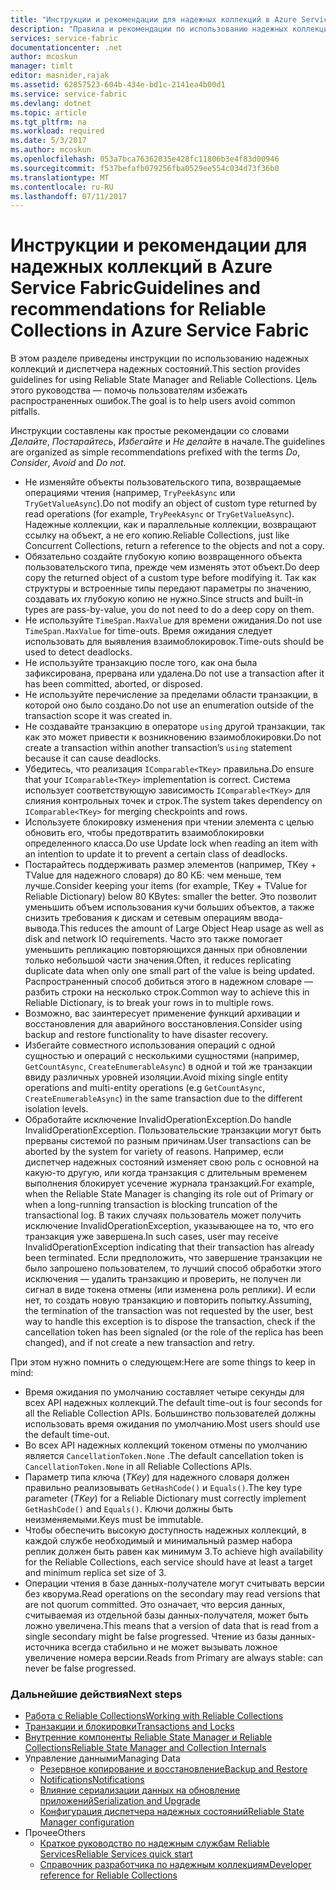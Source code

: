 ```yaml
---
title: "Инструкции и рекомендации для надежных коллекций в Azure Service Fabric | Документация Майкрософт"
description: "Правила и рекомендации по использованию надежных коллекций Service Fabric"
services: service-fabric
documentationcenter: .net
author: mcoskun
manager: timlt
editor: masnider,rajak
ms.assetid: 62857523-604b-434e-bd1c-2141ea4b00d1
ms.service: service-fabric
ms.devlang: dotnet
ms.topic: article
ms.tgt_pltfrm: na
ms.workload: required
ms.date: 5/3/2017
ms.author: mcoskun
ms.openlocfilehash: 053a7bca76362035e428fc11806b3e4f83d00946
ms.sourcegitcommit: f537befafb079256fba0529ee554c034d73f36b0
ms.translationtype: MT
ms.contentlocale: ru-RU
ms.lasthandoff: 07/11/2017
---
```

# <a name="guidelines-and-recommendations-for-reliable-collections-in-azure-service-fabric"></a><span data-ttu-id="a8bbc-103">Инструкции и рекомендации для надежных коллекций в Azure Service Fabric</span><span class="sxs-lookup"><span data-stu-id="a8bbc-103">Guidelines and recommendations for Reliable Collections in Azure Service Fabric</span></span>
<span data-ttu-id="a8bbc-104">В этом разделе приведены инструкции по использованию надежных коллекций и диспетчера надежных состояний.</span><span class="sxs-lookup"><span data-stu-id="a8bbc-104">This section provides guidelines for using Reliable State Manager and Reliable Collections.</span></span> <span data-ttu-id="a8bbc-105">Цель этого руководства — помочь пользователям избежать распространенных ошибок.</span><span class="sxs-lookup"><span data-stu-id="a8bbc-105">The goal is to help users avoid common pitfalls.</span></span>

<span data-ttu-id="a8bbc-106">Инструкции составлены как простые рекомендации со словами *Делайте*, *Постарайтесь*, *Избегайте* и *Не делайте* в начале.</span><span class="sxs-lookup"><span data-stu-id="a8bbc-106">The guidelines are organized as simple recommendations prefixed with the terms *Do*, *Consider*, *Avoid* and *Do not*.</span></span>

* <span data-ttu-id="a8bbc-107">Не изменяйте объекты пользовательского типа, возвращаемые операциями чтения (например, `TryPeekAsync` или `TryGetValueAsync`).</span><span class="sxs-lookup"><span data-stu-id="a8bbc-107">Do not modify an object of custom type returned by read operations (for example, `TryPeekAsync` or `TryGetValueAsync`).</span></span> <span data-ttu-id="a8bbc-108">Надежные коллекции, как и параллельные коллекции, возвращают ссылку на объект, а не его копию.</span><span class="sxs-lookup"><span data-stu-id="a8bbc-108">Reliable Collections, just like Concurrent Collections, return a reference to the objects and not a copy.</span></span>
* <span data-ttu-id="a8bbc-109">Обязательно создайте глубокую копию возвращенного объекта пользовательского типа, прежде чем изменять этот объект.</span><span class="sxs-lookup"><span data-stu-id="a8bbc-109">Do deep copy the returned object of a custom type before modifying it.</span></span> <span data-ttu-id="a8bbc-110">Так как структуры и встроенные типы передают параметры по значению, создавать их глубокую копию не нужно.</span><span class="sxs-lookup"><span data-stu-id="a8bbc-110">Since structs and built-in types are pass-by-value, you do not need to do a deep copy on them.</span></span>
* <span data-ttu-id="a8bbc-111">Не используйте `TimeSpan.MaxValue` для времени ожидания.</span><span class="sxs-lookup"><span data-stu-id="a8bbc-111">Do not use `TimeSpan.MaxValue` for time-outs.</span></span> <span data-ttu-id="a8bbc-112">Время ожидания следует использовать для выявления взаимоблокировок.</span><span class="sxs-lookup"><span data-stu-id="a8bbc-112">Time-outs should be used to detect deadlocks.</span></span>
* <span data-ttu-id="a8bbc-113">Не используйте транзакцию после того, как она была зафиксирована, прервана или удалена.</span><span class="sxs-lookup"><span data-stu-id="a8bbc-113">Do not use a transaction after it has been committed, aborted, or disposed.</span></span>
* <span data-ttu-id="a8bbc-114">Не используйте перечисление за пределами области транзакции, в которой оно было создано.</span><span class="sxs-lookup"><span data-stu-id="a8bbc-114">Do not use an enumeration outside of the transaction scope it was created in.</span></span>
* <span data-ttu-id="a8bbc-115">Не создавайте транзакцию в операторе `using` другой транзакции, так как это может привести к возникновению взаимоблокировки.</span><span class="sxs-lookup"><span data-stu-id="a8bbc-115">Do not create a transaction within another transaction’s `using` statement because it can cause deadlocks.</span></span>
* <span data-ttu-id="a8bbc-116">Убедитесь, что реализация `IComparable<TKey>` правильна.</span><span class="sxs-lookup"><span data-stu-id="a8bbc-116">Do ensure that your `IComparable<TKey>` implementation is correct.</span></span> <span data-ttu-id="a8bbc-117">Система использует соответствующую зависимость `IComparable<TKey>` для слияния контрольных точек и строк.</span><span class="sxs-lookup"><span data-stu-id="a8bbc-117">The system takes dependency on `IComparable<TKey>` for merging checkpoints and rows.</span></span>
* <span data-ttu-id="a8bbc-118">Используете блокировку изменения при чтении элемента с целью обновить его, чтобы предотвратить взаимоблокировки определенного класса.</span><span class="sxs-lookup"><span data-stu-id="a8bbc-118">Do use Update lock when reading an item with an intention to update it to prevent a certain class of deadlocks.</span></span>
* <span data-ttu-id="a8bbc-119">Постарайтесь поддерживать размер элементов (например, TKey + TValue для надежного словаря) до 80 КБ: чем меньше, тем лучше.</span><span class="sxs-lookup"><span data-stu-id="a8bbc-119">Consider keeping your items (for example, TKey + TValue for Reliable Dictionary) below 80 KBytes: smaller the better.</span></span> <span data-ttu-id="a8bbc-120">Это позволит уменьшить объем использования кучи больших объектов, а также снизить требования к дискам и сетевым операциям ввода-вывода.</span><span class="sxs-lookup"><span data-stu-id="a8bbc-120">This reduces the amount of Large Object Heap usage as well as disk and network IO requirements.</span></span> <span data-ttu-id="a8bbc-121">Часто это также помогает уменьшить репликацию повторяющихся данных при обновлении только небольшой части значения.</span><span class="sxs-lookup"><span data-stu-id="a8bbc-121">Often, it reduces replicating duplicate data when only one small part of the value is being updated.</span></span> <span data-ttu-id="a8bbc-122">Распространенный способ добиться этого в надежном словаре — разбить строки на несколько строк.</span><span class="sxs-lookup"><span data-stu-id="a8bbc-122">Common way to achieve this in Reliable Dictionary, is to break your rows in to multiple rows.</span></span>
* <span data-ttu-id="a8bbc-123">Возможно, вас заинтересует применение функций архивации и восстановления для аварийного восстановления.</span><span class="sxs-lookup"><span data-stu-id="a8bbc-123">Consider using backup and restore functionality to have disaster recovery.</span></span>
* <span data-ttu-id="a8bbc-124">Избегайте совместного использования операций с одной сущностью и операций с несколькими сущностями (например, `GetCountAsync`, `CreateEnumerableAsync`) в одной и той же транзакции ввиду различных уровней изоляции.</span><span class="sxs-lookup"><span data-stu-id="a8bbc-124">Avoid mixing single entity operations and multi-entity operations (e.g `GetCountAsync`, `CreateEnumerableAsync`) in the same transaction due to the different isolation levels.</span></span>
* <span data-ttu-id="a8bbc-125">Обработайте исключение InvalidOperationException.</span><span class="sxs-lookup"><span data-stu-id="a8bbc-125">Do handle InvalidOperationException.</span></span> <span data-ttu-id="a8bbc-126">Пользовательские транзакции могут быть прерваны системой по разным причинам.</span><span class="sxs-lookup"><span data-stu-id="a8bbc-126">User transactions can be aborted by the system for variety of reasons.</span></span> <span data-ttu-id="a8bbc-127">Например, если диспетчер надежных состояний изменяет свою роль с основной на какую-то другую, или когда транзакция с длительным временем выполнения блокирует усечение журнала транзакций.</span><span class="sxs-lookup"><span data-stu-id="a8bbc-127">For example, when the Reliable State Manager is changing its role out of Primary or when a long-running transaction is blocking truncation of the transactional log.</span></span> <span data-ttu-id="a8bbc-128">В таких случаях пользователь может получить исключение InvalidOperationException, указывающее на то, что его транзакция уже завершена.</span><span class="sxs-lookup"><span data-stu-id="a8bbc-128">In such cases, user may receive InvalidOperationException indicating that their transaction has already been terminated.</span></span> <span data-ttu-id="a8bbc-129">Если предположить, что завершение транзакции не было запрошено пользователем, то лучший способ обработки этого исключения — удалить транзакцию и проверить, не получен ли сигнал в виде токена отмены (или изменена роль реплики). И если нет, то создать новую транзакцию и повторить попытку.</span><span class="sxs-lookup"><span data-stu-id="a8bbc-129">Assuming, the termination of the transaction was not requested by the user, best way to handle this exception is to dispose the transaction, check if the cancellation token has been signaled (or the role of the replica has been changed), and if not create a new transaction and retry.</span></span>  

<span data-ttu-id="a8bbc-130">При этом нужно помнить о следующем:</span><span class="sxs-lookup"><span data-stu-id="a8bbc-130">Here are some things to keep in mind:</span></span>

* <span data-ttu-id="a8bbc-131">Время ожидания по умолчанию составляет четыре секунды для всех API надежных коллекций.</span><span class="sxs-lookup"><span data-stu-id="a8bbc-131">The default time-out is four seconds for all the Reliable Collection APIs.</span></span> <span data-ttu-id="a8bbc-132">Большинство пользователей должны использовать время ожидания по умолчанию.</span><span class="sxs-lookup"><span data-stu-id="a8bbc-132">Most users should use the default time-out.</span></span>
* <span data-ttu-id="a8bbc-133">Во всех API надежных коллекций токеном отмены по умолчанию является `CancellationToken.None` .</span><span class="sxs-lookup"><span data-stu-id="a8bbc-133">The default cancellation token is `CancellationToken.None` in all Reliable Collections APIs.</span></span>
* <span data-ttu-id="a8bbc-134">Параметр типа ключа (*TKey*) для надежного словаря должен правильно реализовывать `GetHashCode()` и `Equals()`.</span><span class="sxs-lookup"><span data-stu-id="a8bbc-134">The key type parameter (*TKey*) for a Reliable Dictionary must correctly implement `GetHashCode()` and `Equals()`.</span></span> <span data-ttu-id="a8bbc-135">Ключи должны быть неизменяемыми.</span><span class="sxs-lookup"><span data-stu-id="a8bbc-135">Keys must be immutable.</span></span>
* <span data-ttu-id="a8bbc-136">Чтобы обеспечить высокую доступность надежных коллекций, в каждой службе необходимый и минимальный размер набора реплик должен быть равен как минимум 3.</span><span class="sxs-lookup"><span data-stu-id="a8bbc-136">To achieve high availability for the Reliable Collections, each service should have at least a target and minimum replica set size of 3.</span></span>
* <span data-ttu-id="a8bbc-137">Операции чтения в базе данных-получателе могут считывать версии без кворума.</span><span class="sxs-lookup"><span data-stu-id="a8bbc-137">Read operations on the secondary may read versions that are not quorum committed.</span></span>
  <span data-ttu-id="a8bbc-138">Это означает, что версия данных, считываемая из отдельной базы данных-получателя, может быть ложно увеличена.</span><span class="sxs-lookup"><span data-stu-id="a8bbc-138">This means that a version of data that is read from a single secondary might be false progressed.</span></span>
  <span data-ttu-id="a8bbc-139">Чтение из базы данных-источника всегда стабильно и не может вызывать ложное увеличение номера версии.</span><span class="sxs-lookup"><span data-stu-id="a8bbc-139">Reads from Primary are always stable: can never be false progressed.</span></span>

### <a name="next-steps"></a><span data-ttu-id="a8bbc-140">Дальнейшие действия</span><span class="sxs-lookup"><span data-stu-id="a8bbc-140">Next steps</span></span>
* [<span data-ttu-id="a8bbc-141">Работа с Reliable Collections</span><span class="sxs-lookup"><span data-stu-id="a8bbc-141">Working with Reliable Collections</span></span>](service-fabric-work-with-reliable-collections.md)
* [<span data-ttu-id="a8bbc-142">Транзакции и блокировки</span><span class="sxs-lookup"><span data-stu-id="a8bbc-142">Transactions and Locks</span></span>](service-fabric-reliable-services-reliable-collections-transactions-locks.md)
* [<span data-ttu-id="a8bbc-143">Внутренние компоненты Reliable State Manager и Reliable Collections</span><span class="sxs-lookup"><span data-stu-id="a8bbc-143">Reliable State Manager and Collection Internals</span></span>](service-fabric-reliable-services-reliable-collections-internals.md)
* <span data-ttu-id="a8bbc-144">Управление данными</span><span class="sxs-lookup"><span data-stu-id="a8bbc-144">Managing Data</span></span>
  * [<span data-ttu-id="a8bbc-145">Резервное копирование и восстановление</span><span class="sxs-lookup"><span data-stu-id="a8bbc-145">Backup and Restore</span></span>](service-fabric-reliable-services-backup-restore.md)
  * [<span data-ttu-id="a8bbc-146">Notifications</span><span class="sxs-lookup"><span data-stu-id="a8bbc-146">Notifications</span></span>](service-fabric-reliable-services-notifications.md)
  * [<span data-ttu-id="a8bbc-147">Влияние сериализации данных на обновление приложений</span><span class="sxs-lookup"><span data-stu-id="a8bbc-147">Serialization and Upgrade</span></span>](service-fabric-application-upgrade-data-serialization.md)
  * [<span data-ttu-id="a8bbc-148">Конфигурация диспетчера надежных состояний</span><span class="sxs-lookup"><span data-stu-id="a8bbc-148">Reliable State Manager configuration</span></span>](service-fabric-reliable-services-configuration.md)
* <span data-ttu-id="a8bbc-149">Прочее</span><span class="sxs-lookup"><span data-stu-id="a8bbc-149">Others</span></span>
  * [<span data-ttu-id="a8bbc-150">Краткое руководство по надежным службам Reliable Services</span><span class="sxs-lookup"><span data-stu-id="a8bbc-150">Reliable Services quick start</span></span>](service-fabric-reliable-services-quick-start.md)
  * [<span data-ttu-id="a8bbc-151">Справочник разработчика по надежным коллекциям</span><span class="sxs-lookup"><span data-stu-id="a8bbc-151">Developer reference for Reliable Collections</span></span>](https://msdn.microsoft.com/library/azure/microsoft.servicefabric.data.collections.aspx)
